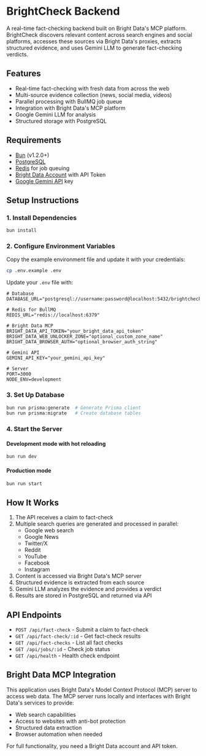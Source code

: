 # BrightCheck Backend

A real-time fact-checking backend built on Bright Data's MCP platform. BrightCheck discovers relevant content across search engines and social platforms, accesses these sources via Bright Data's proxies, extracts structured evidence, and uses Gemini LLM to generate fact-checking verdicts.

## Features

- Real-time fact-checking with fresh data from across the web
- Multi-source evidence collection (news, social media, videos)
- Parallel processing with BullMQ job queue
- Integration with Bright Data's MCP platform
- Google Gemini LLM for analysis
- Structured storage with PostgreSQL

## Requirements

- [Bun](https://bun.sh) (v1.2.0+)
- [PostgreSQL](https://www.postgresql.org/)
- [Redis](https://redis.io/) for job queuing
- [Bright Data Account](https://brightdata.com) with API Token
- [Google Gemini API](https://ai.google.dev/) key

## Setup Instructions

### 1. Install Dependencies

```bash
bun install
```

### 2. Configure Environment Variables

Copy the example environment file and update it with your credentials:

```bash
cp .env.example .env
```

Update your `.env` file with:

```
# Database
DATABASE_URL="postgresql://username:password@localhost:5432/brightcheck"

# Redis for BullMQ
REDIS_URL="redis://localhost:6379"

# Bright Data MCP
BRIGHT_DATA_API_TOKEN="your_bright_data_api_token"
BRIGHT_DATA_WEB_UNLOCKER_ZONE="optional_custom_zone_name"
BRIGHT_DATA_BROWSER_AUTH="optional_browser_auth_string"

# Gemini API
GEMINI_API_KEY="your_gemini_api_key"

# Server
PORT=3000
NODE_ENV=development
```

### 3. Set Up Database

```bash
bun run prisma:generate  # Generate Prisma client
bun run prisma:migrate   # Create database tables
```

### 4. Start the Server

#### Development mode with hot reloading

```bash
bun run dev
```

#### Production mode

```bash
bun run start
```

## How It Works

1. The API receives a claim to fact-check
2. Multiple search queries are generated and processed in parallel:
   - Google web search
   - Google News
   - Twitter/X
   - Reddit
   - YouTube
   - Facebook
   - Instagram
3. Content is accessed via Bright Data's MCP server
4. Structured evidence is extracted from each source
5. Gemini LLM analyzes the evidence and provides a verdict
6. Results are stored in PostgreSQL and returned via API

## API Endpoints

- `POST /api/fact-check` - Submit a claim to fact-check
- `GET /api/fact-check/:id` - Get fact-check results
- `GET /api/fact-checks` - List all fact checks
- `GET /api/jobs/:id` - Check job status
- `GET /api/health` - Health check endpoint

## Bright Data MCP Integration

This application uses Bright Data's Model Context Protocol (MCP) server to access web data. The MCP server runs locally and interfaces with Bright Data's services to provide:

- Web search capabilities
- Access to websites with anti-bot protection
- Structured data extraction
- Browser automation when needed

For full functionality, you need a Bright Data account and API token.
